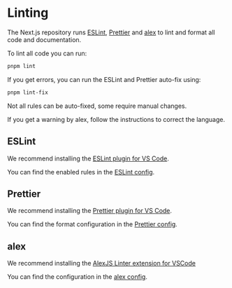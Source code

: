 # Linting

The Next.js repository runs [ESLint](https://eslint.org), [Prettier](https://prettier.io) and [alex](https://alexjs.com) to lint and format all code and documentation.

To lint all code you can run:

```sh
pnpm lint
```

If you get errors, you can run the ESLint and Prettier auto-fix using:

```sh
pnpm lint-fix
```

Not all rules can be auto-fixed, some require manual changes.

If you get a warning by alex, follow the instructions to correct the language.

## ESLint

We recommend installing the [ESLint plugin for VS Code](https://marketplace.visualstudio.com/items?itemName=dbaeumer.vscode-eslint).

You can find the enabled rules in the [ESLint config](../../eslint.config.mjs).

## Prettier

We recommend installing the [Prettier plugin for VS Code](https://marketplace.visualstudio.com/items?itemName=esbenp.prettier-vscode).

You can find the format configuration in the [Prettier config](../../.prettierrc.json).

## alex

We recommend installing the [AlexJS Linter extension for VSCode](https://marketplace.visualstudio.com/items?itemName=TLahmann.alex-linter)

You can find the configuration in the [alex config](../../.alexrc).
